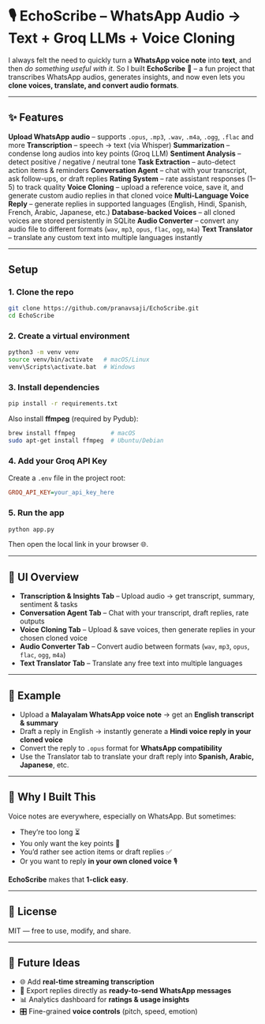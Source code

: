 # 🎙️ EchoScribe – WhatsApp Audio → Text + Groq LLMs + Voice Cloning

I always felt the need to quickly turn a **WhatsApp voice note** into **text**, and then *do something useful with it*.
So I built **EchoScribe** 🚀 – a fun project that transcribes WhatsApp audios, generates insights, and now even lets you **clone voices, translate, and convert audio formats**.

---

## ✨ Features

**Upload WhatsApp audio** – supports `.opus`, `.mp3`, `.wav`, `.m4a`, `.ogg`, `.flac` and more
**Transcription** – speech → text (via Whisper)
**Summarization** – condense long audios into key points (Groq LLM)
**Sentiment Analysis** – detect positive / negative / neutral tone
**Task Extraction** – auto-detect action items & reminders
**Conversation Agent** – chat with your transcript, ask follow-ups, or draft replies
**Rating System** – rate assistant responses (1–5) to track quality
**Voice Cloning** – upload a reference voice, save it, and generate custom audio replies in that cloned voice
**Multi-Language Voice Reply** – generate replies in supported languages (English, Hindi, Spanish, French, Arabic, Japanese, etc.)
**Database-backed Voices** – all cloned voices are stored persistently in SQLite
**Audio Converter** – convert any audio file to different formats (`wav`, `mp3`, `opus`, `flac`, `ogg`, `m4a`)
**Text Translator** – translate any custom text into multiple languages instantly

---

## Setup

### 1. Clone the repo

```bash
git clone https://github.com/pranavsaji/EchoScribe.git
cd EchoScribe
```

### 2. Create a virtual environment

```bash
python3 -m venv venv
source venv/bin/activate   # macOS/Linux
venv\Scripts\activate.bat  # Windows
```

### 3. Install dependencies

```bash
pip install -r requirements.txt
```

Also install **ffmpeg** (required by Pydub):

```bash
brew install ffmpeg          # macOS
sudo apt-get install ffmpeg  # Ubuntu/Debian
```

### 4. Add your Groq API Key

Create a `.env` file in the project root:

```ini
GROQ_API_KEY=your_api_key_here
```

### 5. Run the app

```bash
python app.py
```

Then open the local link in your browser 🌐.

---

## 📸 UI Overview

* **Transcription & Insights Tab** – Upload audio → get transcript, summary, sentiment & tasks
* **Conversation Agent Tab** – Chat with your transcript, draft replies, rate outputs
* **Voice Cloning Tab** – Upload & save voices, then generate replies in your chosen cloned voice
* **Audio Converter Tab** – Convert audio between formats (`wav`, `mp3`, `opus`, `flac`, `ogg`, `m4a`)
* **Text Translator Tab** – Translate any free text into multiple languages

---

## 🎤 Example

* Upload a **Malayalam WhatsApp voice note** → get an **English transcript & summary**
* Draft a reply in English → instantly generate a **Hindi voice reply in your cloned voice**
* Convert the reply to `.opus` format for **WhatsApp compatibility**
* Use the Translator tab to translate your draft reply into **Spanish, Arabic, Japanese**, etc.

---

## 🤝 Why I Built This

Voice notes are everywhere, especially on WhatsApp. But sometimes:

* They’re too long ⏳
* You only want the key points 📌
* You’d rather see action items or draft replies ✅
* Or you want to reply **in your own cloned voice** 🎙️

**EchoScribe** makes that **1-click easy**.

---

## 📜 License

MIT — free to use, modify, and share.

---

## 🚀 Future Ideas

* 🌐 Add **real-time streaming transcription**
* 📲 Export replies directly as **ready-to-send WhatsApp messages**
* 📊 Analytics dashboard for **ratings & usage insights**
* 🎛️ Fine-grained **voice controls** (pitch, speed, emotion)

